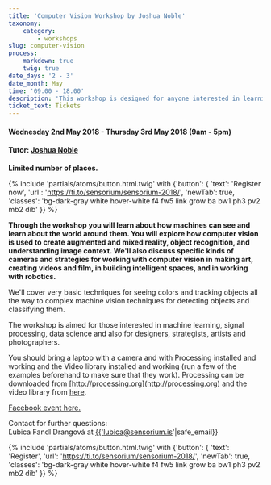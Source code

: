 ```yaml
---
title: 'Computer Vision Workshop by Joshua Noble'
taxonomy:
    category:
        - workshops
slug: computer-vision
process:
    markdown: true
    twig: true
date_days: '2 - 3'
date_month: May
time: '09.00 - 18.00'
description: 'This workshop is designed for anyone interested in learning about how machines can see and learn about the world around them.'
ticket_text: Tickets
---
```


#### Wednesday 2nd May 2018 - Thursday 3rd May 2018 (9am - 5pm)
#### Tutor: [Joshua Noble](https://www.sensorium.is/speakers/joshua-noble)

**Limited number of places.**

{% include 'partials/atoms/button.html.twig' with {'button': {
    'text': 'Register now',
    'url': 'https://ti.to/sensorium/sensorium-2018/',
    'newTab': true,
    'classes': 'bg-dark-gray white hover-white f4 fw5 link grow ba bw1 ph3 pv2 mb2 dib'
}} %}

**Through the workshop you will learn about how machines can see and learn about the world around them.  You will explore how computer vision is used to create augmented and mixed reality, object recognition, and understanding image context. We'll also discuss specific kinds of cameras and strategies for working with computer vision in making art, creating videos and film, in building intelligent spaces, and in working with robotics.**

We'll cover very basic techniques for seeing colors and tracking objects all the way to complex machine vision techniques for detecting objects and classifying them.

The workshop is aimed for those interested in machine learning, signal processing, data science and also for designers, strategists, artists and photographers.

You should bring a laptop with a camera and with Processing installed and working and the Video library installed and working (run a few of the examples beforehand to make sure that they work). Processing can be downloaded from [http://processing.org](http://processing.org) and the video library from [here](https://processing.org/reference/libraries/video/index.html).

[Facebook event here.](https://www.facebook.com/events/550109335382145/)

Contact for further questions: <br>
Ľubica Fandl Drangová at <a href="mailto:{{'lubica@sensorium.is'|safe_email}}">{{'lubica@sensorium.is'|safe_email}}</a>

{% include 'partials/atoms/button.html.twig' with {'button': {
    'text': 'Register',
    'url': 'https://ti.to/sensorium/sensorium-2018/',
    'newTab': true,
    'classes': 'bg-dark-gray white hover-white f4 fw5 link grow ba bw1 ph3 pv2 mb2 dib'
}} %}
